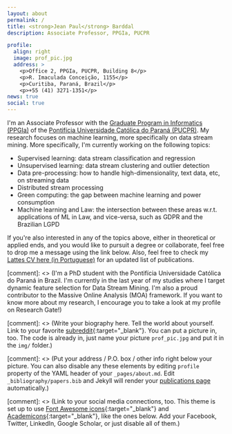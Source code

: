 ```yaml
---
layout: about
permalink: /
title: <strong>Jean Paul</strong> Barddal
description: Associate Professor, PPGIa, PUCPR

profile:
  align: right
  image: prof_pic.jpg
  address: >
    <p>Office 2, PPGIa, PUCPR, Building 8</p>
    <p>R. Imaculada Conceição, 1155</p>
    <p>Curitiba, Paraná, Brazil</p>
    <p>+55 (41) 3271-1351</p>
news: true
social: true
---
```



I'm an Associate Professor with the [Graduate Program in Informatics (PPGIa)](https://www.ppgia.pucpr.br/pt/) of the [Pontifícia Universidade Católica do Paraná (PUCPR)](https://www.pucpr.br).
My research focuses on machine learning, more specifically on data stream mining.
More specifically, I'm currently working on the following topics:

* Supervised learning: data stream classification and regression
* Unsupervised learning: data stream clustering and outlier detection
* Data pre-processing: how to handle high-dimensionality, text data, etc, on streaming data
* Distributed stream processing
* Green computing: the gap between machine learning and power consumption
* Machine learning and Law: the intersection between these areas w.r.t. applications of ML in Law, and vice-versa, such as GDPR and the Brazilian LGPD

If you're also interested in any of the topics above, either in theoretical or applied ends, and you would like to pursuit a degree or collaborate, feel free to drop me a message using the link below. Also, feel free to check my [Lattes CV here (in Portuguese)](http://lattes.cnpq.br/5862618116527136) for an updated list of publications.

[comment]: <> (I'm a PhD student with the Pontifícia Universidade Católica do Paraná in Brazil. I'm currently in the last year of my studies where I target dynamic feature selection for Data Stream Mining. I'm also a proud contributor to the Massive Online Analysis (MOA) framework. If you want to know more about my research, I encourage you to take a look at my profile on Research Gate!)

[comment]: <> (Write your biography here. Tell the world about yourself. Link to your favorite [subreddit](http://reddit.com){:target="\_blank"}. You can put a picture in, too. The code is already in, just name your picture `prof_pic.jpg` and put it in the `img/` folder.)

[comment]: <> (Put your address / P.O. box / other info right below your picture. You can also disable any these elements by editing `profile` property of the YAML header of your `_pages/about.md`. Edit `_bibliography/papers.bib` and Jekyll will render your [publications page](/al-folio/publications/) automatically.)

[comment]: <> (Link to your social media connections, too. This theme is set up to use [Font Awesome icons](http://fortawesome.github.io/Font-Awesome/){:target="\_blank"} and [Academicons](https://jpswalsh.github.io/academicons/){:target="\_blank"}, like the ones below. Add your Facebook, Twitter, LinkedIn, Google Scholar, or just disable all of them.)
